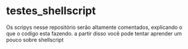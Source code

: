 # testes_shellscript

Os scripys nesse repositório serão altamente comentados, explicando o que o codigo esta fazendo.
a partir disso você pode tentar aprender um pouco sobre shellscript
